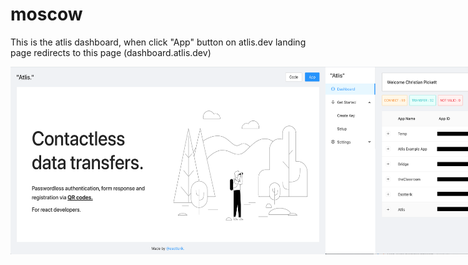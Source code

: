 # moscow

This is the atlis dashboard, when click "App" button on atlis.dev landing page redirects to this page (dashboard.atlis.dev)


<div style="display:flex;">
  <img alt="atlis landing page" src="./img/atlis_home.png" height="300">
  <img alt="dashboard sign in" src="./img/dashboard_home.png" height="300">
  <img alt="connect with atlis" src="./img/connect_with_atlis.png" height="300">
  <img alt="empty dashboard" src="./img/empty_home_dashboard.png" height="300">
  <img alt="dashboard" src="./img/dashboard.png" height="300">
  <img alt="create api key" src="./img/create_api_key.png" height="300">
  <img alt="whitelist" src="./img/whitelist.png" height="300">
</div>
